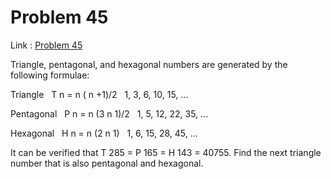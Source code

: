 Problem 45
=======

Link : [Problem 45](http://projecteuler.net/problem=45 "Problem 45")
 
 Triangle, pentagonal, and hexagonal numbers are generated by the following formulae: 
 
 
 Triangle 
 &nbsp; 
 T  n  = n ( n +1)/2 
 &nbsp; 
 1, 3, 6, 10, 15, ... 
 
 
 Pentagonal 
 &nbsp; 
 P  n  = n (3 n  1)/2 
 &nbsp; 
 1, 5, 12, 22, 35, ... 
 
 
 Hexagonal 
 &nbsp; 
 H  n  = n (2 n  1) 
 &nbsp; 
 1, 6, 15, 28, 45, ... 
 
 
 It can be verified that T 285  = P 165  = H 143  = 40755. 
 Find the next triangle number that is also pentagonal and hexagonal. 

  
